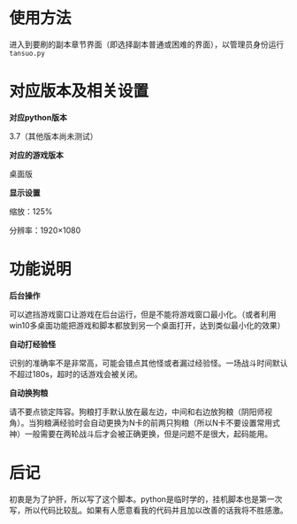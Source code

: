 # 使用方法

进入到要刷的副本章节界面（即选择副本普通或困难的界面），以管理员身份运行`tansuo.py`



# 对应版本及相关设置

**对应python版本**

3.7（其他版本尚未测试）

**对应的游戏版本**

桌面版

**显示设置**

缩放：125%

分辨率：1920×1080



# 功能说明

**后台操作**

可以遮挡游戏窗口让游戏在后台运行，但是不能将游戏窗口最小化。（或者利用win10多桌面功能把游戏和脚本都放到另一个桌面打开，达到类似最小化的效果）

**自动打经验怪**

识别的准确率不是非常高，可能会错点其他怪或者漏过经验怪。一场战斗时间默认不超过180s，超时的话游戏会被关闭。

**自动换狗粮**

请不要点锁定阵容。狗粮打手默认放在最左边，中间和右边放狗粮（阴阳师视角）。当狗粮满经验时会自动更换为N卡的前两只狗粮（所以N卡不要设置常用式神）一般需要在两轮战斗后才会被正确更换，但是问题不是很大，起码能用。



# 后记

初衷是为了护肝，所以写了这个脚本。python是临时学的，挂机脚本也是第一次写，所以代码比较乱。如果有人愿意看我的代码并且加以改善的话我将不胜感激。